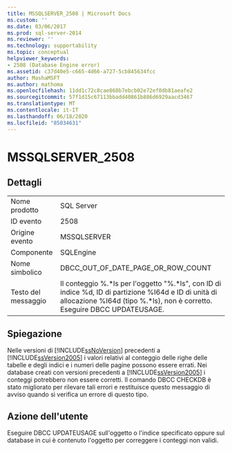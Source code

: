 ```yaml
---
title: MSSQLSERVER_2508 | Microsoft Docs
ms.custom: ''
ms.date: 03/06/2017
ms.prod: sql-server-2014
ms.reviewer: ''
ms.technology: supportability
ms.topic: conceptual
helpviewer_keywords:
- 2508 (Database Engine error)
ms.assetid: c37d40e5-c665-4d66-a727-5cb845634fcc
author: MashaMSFT
ms.author: mathoma
ms.openlocfilehash: 11dd1c72c8cae868b7ebcb02e72ef0db81aeafe2
ms.sourcegitcommit: 57f1d15c67113bbadd40861b886d6929aacd3467
ms.translationtype: MT
ms.contentlocale: it-IT
ms.lasthandoff: 06/18/2020
ms.locfileid: "85034631"
---
```

# <a name="mssqlserver_2508"></a>MSSQLSERVER_2508
    
## <a name="details"></a>Dettagli  
  
|||  
|-|-|  
|Nome prodotto|SQL Server|  
|ID evento|2508|  
|Origine evento|MSSQLSERVER|  
|Componente|SQLEngine|  
|Nome simbolico|DBCC_OUT_OF_DATE_PAGE_OR_ROW_COUNT|  
|Testo del messaggio|Il conteggio %.*ls per l'oggetto "%.\*ls", con ID di indice %d, ID di partizione %I64d e ID di unità di allocazione %I64d (tipo %.\*ls), non è corretto. Eseguire DBCC UPDATEUSAGE.|  
  
## <a name="explanation"></a>Spiegazione  
 Nelle versioni di [!INCLUDE[ssNoVersion](../../includes/ssnoversion-md.md)] precedenti a [!INCLUDE[ssVersion2005](../../includes/ssversion2005-md.md)] i valori relativi al conteggio delle righe delle tabelle e degli indici e i numeri delle pagine possono essere errati. Nei database creati con versioni precedenti a [!INCLUDE[ssVersion2005](../../includes/ssversion2005-md.md)] i conteggi potrebbero non essere corretti. Il comando DBCC CHECKDB è stato migliorato per rilevare tali errori e restituisce questo messaggio di avviso quando si verifica un errore di questo tipo.  
  
## <a name="user-action"></a>Azione dell'utente  
 Eseguire DBCC UPDATEUSAGE sull'oggetto o l'indice specificato oppure sul database in cui è contenuto l'oggetto per correggere i conteggi non validi.  
  
  
